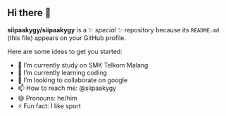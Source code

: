 ## Hi there 👋


**siipaakygy/siipaakygy** is a ✨ _special_ ✨ repository because its `README.md` (this file) appears on your GitHub profile.

Here are some ideas to get you started:

- 🔭 I’m currently study on SMK Telkom Malang
- 🌱 I’m currently learning coding
- 👯 I’m looking to collaborate on google
- 📫 How to reach me: @siipaakygy
- 😄 Pronouns: he/him
- ⚡ Fun fact: I like sport

